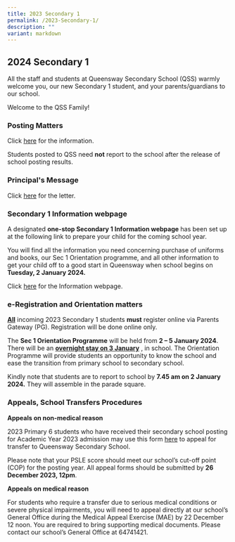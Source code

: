 ```yaml
---
title: 2023 Secondary 1
permalink: /2023-Secondary-1/
description: ""
variant: markdown
---
```

## **2024 Secondary 1**
All the staff and students at Queensway Secondary School (QSS) warmly welcome you, our new Secondary 1 student, and your parents/guardians to our school.

Welcome to the QSS Family! 

### **Posting Matters**

Click [here](https://drive.google.com/file/d/1OgxRLDfh2W13WCZeNyMr-M0Xv4vCiv3d/view?usp=drive\_link) for the information.  

Students posted to QSS need **not** report to the school after the release of school posting results.

### **Principal's Message**

Click [here](https://drive.google.com/file/d/1fWXeg2gw10bGMi-Kpoi3kKdu1goRUKhj/view?usp=share\_link) for the letter.  


### **Secondary 1 Information webpage**

A designated **one-stop Secondary 1 Information webpage** has been set up at the following link to prepare your child for the coming school year.

You will find all the information you need concerning purchase of uniforms and books, our Sec 1 Orientation programme, and all other information to get your child off to a good start in Queensway when school begins on **Tuesday, 2 January 2024.**

Click  [here]() for the Information webpage.


### **e-Registration and Orientation matters**
<u>**All**</u> incoming 2023 Secondary 1 students **must** register online via Parents Gateway (PG). Registration will be done online only.

The **Sec 1 Orientation Programme** will be held from **2 – 5 January 2024**. There will be an <u> **overnight stay on 3 January**</u> , in school. The Orientation Programme will provide students an opportunity to know the school and ease the transition from primary school to secondary school.

Kindly note that students are to report to school by **7.45 am on 2 January 2024.** They will assemble in the parade square.


### **Appeals, School Transfers Procedures**

**Appeals on non-medical reason**

2023 Primary 6 students who have received their secondary school posting for Academic Year 2023 admission may use this form [here]([https://go.gov.sg/qss1appeal](https://go.gov.sg/qss1appeal)) to appeal for transfer to Queensway Secondary School.

Please note that your PSLE score should meet our school’s cut-off point (COP) for the posting year. All appeal forms should be submitted by **26 December 2023, 12pm**.
         
**Appeals on medical reason**
       
For students who require a transfer due to serious medical conditions or severe physical impairments, you will need to appeal directly at our school’s General Office during the Medical Appeal Exercise (MAE) by 22 December 12 noon. You are required to bring supporting medical documents. Please contact our school’s General Office at 64741421.